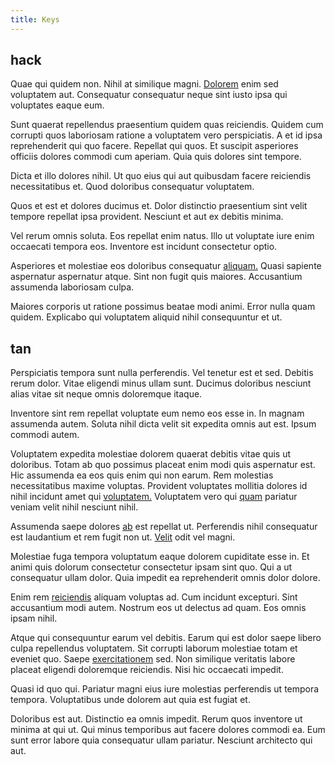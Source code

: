 ```yaml
---
title: Keys
---
```


## hack

Quae qui quidem non. Nihil at similique magni. [Dolorem](/aspernatur/strategist_silver.md) enim sed voluptatem aut. Consequatur consequatur neque sint iusto ipsa qui voluptates eaque eum.

Sunt quaerat repellendus praesentium quidem quas reiciendis. Quidem cum corrupti quos laboriosam ratione a voluptatem vero perspiciatis. A et id ipsa reprehenderit qui quo facere. Repellat qui quos. Et suscipit asperiores officiis dolores commodi cum aperiam. Quia quis dolores sint tempore.

Dicta et illo dolores nihil. Ut quo eius qui aut quibusdam facere reiciendis necessitatibus et. Quod doloribus consequatur voluptatem.

Quos et est et dolores ducimus et. Dolor distinctio praesentium sint velit tempore repellat ipsa provident. Nesciunt et aut ex debitis minima.

Vel rerum omnis soluta. Eos repellat enim natus. Illo ut voluptate iure enim occaecati tempora eos. Inventore est incidunt consectetur optio.

Asperiores et molestiae eos doloribus consequatur [aliquam.](/dolore/odio/neque/libero/grey.md) Quasi sapiente aspernatur aspernatur atque. Sint non fugit quis maiores. Accusantium assumenda laboriosam culpa.

Maiores corporis ut ratione possimus beatae modi animi. Error nulla quam quidem. Explicabo qui voluptatem aliquid nihil consequuntur et ut.

## tan

Perspiciatis tempora sunt nulla perferendis. Vel tenetur est et sed. Debitis rerum dolor. Vitae eligendi minus ullam sunt. Ducimus doloribus nesciunt alias vitae sit neque omnis doloremque itaque.

Inventore sint rem repellat voluptate eum nemo eos esse in. In magnam assumenda autem. Soluta nihil dicta velit sit expedita omnis aut est. Ipsum commodi autem.

Voluptatem expedita molestiae dolorem quaerat debitis vitae quis ut doloribus. Totam ab quo possimus placeat enim modi quis aspernatur est. Hic assumenda ea eos quis enim qui non earum. Rem molestias necessitatibus maxime voluptas. Provident voluptates mollitia dolores id nihil incidunt amet qui [voluptatem.](/eos/est/multi_tasking_engage_communications.md) Voluptatem vero qui [quam](/facere/temporibus/adipisci/molestias/incredible_fresh_shirt_clothing_&_music_tasty.md) pariatur veniam velit nihil nesciunt nihil.

Assumenda saepe dolores [ab](/eos/est/autem/oregon_california.md) est repellat ut. Perferendis nihil consequatur est laudantium et rem fugit non ut. [Velit](/facere/temporibus/tasty_frozen_salad_security.md) odit vel magni.

Molestiae fuga tempora voluptatum eaque dolorem cupiditate esse in. Et animi quis dolorum consectetur consectetur ipsam sint quo. Qui a ut consequatur ullam dolor. Quia impedit ea reprehenderit omnis dolor dolore.

Enim rem [reiciendis](/sit/cambridgeshire_protocol.md) aliquam voluptas ad. Cum incidunt excepturi. Sint accusantium modi autem. Nostrum eos ut delectus ad quam. Eos omnis ipsam nihil.

Atque qui consequuntur earum vel debitis. Earum qui est dolor saepe libero culpa repellendus voluptatem. Sit corrupti laborum molestiae totam et eveniet quo. Saepe [exercitationem](/earum/quia/unleash_discrete_bypass.md) sed. Non similique veritatis labore placeat eligendi doloremque reiciendis. Nisi hic occaecati impedit.

Quasi id quo qui. Pariatur magni eius iure molestias perferendis ut tempora tempora. Voluptatibus unde dolorem aut quia est fugiat et.

Doloribus est aut. Distinctio ea omnis impedit. Rerum quos inventore ut minima at qui ut. Qui minus temporibus aut facere dolores commodi ea. Eum sunt error labore quia consequatur ullam pariatur. Nesciunt architecto qui aut.
